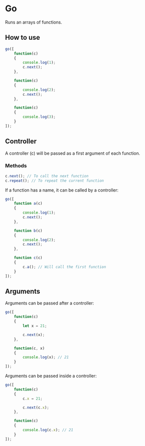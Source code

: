 # Go

Runs an arrays of functions.

## How to use

```js
go([
	function(c)
	{
		console.log(1);
		c.next();
	},

	function(c)
	{
		console.log(2);
		c.next();
	},

	function(c)
	{
		console.log(3);
	}
]);
```

## Controller

A controller (c) will be passed as a first argument of each function.

### Methods

```js
c.next(); // To call the next function
c.repeat(); // To repeat the current function
```

If a function has a name, it can be called by a controller:

```js
go([
	function a(c)
	{
		console.log(1);
		c.next();
	},

	function b(c)
	{
		console.log(2);
		c.next();
	},

	function c(c)
	{
		c.a(); // Will call the first function
	}
]);
```

## Arguments

Arguments can be passed after a controller:

```js
go([
	function(c)
	{
		let x = 21;

		c.next(x);
	},

	function(c, x)
	{
		console.log(x); // 21
	}
]);
```

Arguments can be passed inside a controller:

```js
go([
	function(c)
	{
		c.x = 21;

		c.next(c.x);
	},

	function(c)
	{
		console.log(c.x); // 21
	}
]);
```